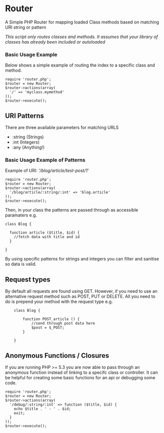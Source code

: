 # Router

A Simple PHP Router for mapping loaded Class methods based on matching URI string or pattern

*This script only routes classes and methods. It assumes that your library of classes has already been included or autoloaded*

### Basic Usage Example

Below shows a simple example of routing the index to a specific class and method.

    require 'router.php';
    $router = new Router;
    $router->actions(array(
      '/' => 'myclass.mymethod'    
    ));
    $router->execute();
  
## URI Patterns

There are three available parameters for matching URLS

- :string (Strings)
- :int (Integers)
- :any (Anything!)

### Basic Usage Example of Patterns

Example of URI: *'/blog/article/test-post/1'*

    require 'router.php';
    $router = new Router;
    $router->actions(array(
      '/blog/article/:string/:int' => 'blog.article'
    ));
    $router->execute();
  
Then, in your class the patterns are passed through as accessible paramaters e.g.

    class Blog {
  
      function article ($title, $id) {
        //fetch data with title and id
      }
  
    }
  
By using specific patterns for strings and integers you can filter and sanitise so data is valid.

## Request types

By default all requests are found using GET. However, if you need to use an alternative request method such as POST, PUT or DELETE. All you need to do is prepend your method with the request type e.g.

        class Blog {
            
            function POST_article () {
                //send through post data here
                $post = $_POST;
            }                    
            
        }
        
## Anonymous Functions / Closures

If you are running PHP >= 5.3 you are now able to pass through an anonymous function instead of linking to a specifc class or controller. It can be helpful for creating some basic functions for an api or debugging some code.


    require 'router.php';
    $router = new Router;
    $router->actions(array(
      '/debug/:string/:int' => function ($title, $id) {
      	echo $title . ' - ' . $id;
      	exit;
      }
    ));
    $router->execute();
